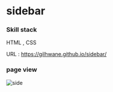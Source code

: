 # sidebar

### Skill stack
HTML , CSS

URL : https://gilhwane.github.io/sidebar/

### page view

![side](https://user-images.githubusercontent.com/63918911/98514758-5410b600-22ad-11eb-9a5a-652b944b4820.PNG)


<!-- image URL
![home](https://user-images.githubusercontent.com/63918911/98336696-b8800b00-204a-11eb-9ddc-c311f3ff3762.png)
--!>
